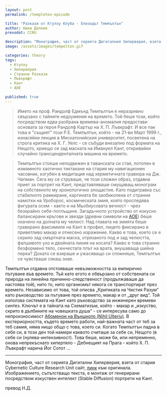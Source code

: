 ```yaml
---
layout: post
permalink: /templeton-episode

title: "Разкази от Ктулху Клуба - Епизодът Темпълтън"
author: Ники Долния
prevodot: CCRU

description: "Монография, част от серията Дигиталния Хиперверия, взета стария Cybernetic Culture Research Unit сайт."
image: /assets/images/tempelton.gif

categories: theory
tags:
  - Ктулху
  - Хиперверия
  - Странни Разкази
  - Лъвкрафт
  - Кант
  - АОЕ

published: true
---
```


>Името на проф. Рандолф Едмънд Темпълтън е неразривно свързано с тайните недоумения на времето. Той беше този, който посредством едва разбрана времева-аномалия предостави основата за героя Рандолф Картър на Х. П. Лъвкрафт. И все пак това е "същият" този Р.Е. Темпълтън, който - на 21-ви Март 1999 г., изнасяйки лекция в Мискатонийския университет, посветена на строга критика на Х. Г. Уелс - се събуди внезапно под формата на Нещото, криещо се зад маската на Имануел Кант, откривайки случайно трансценденталната машина на времето.
 
>Темпълтън стоеше неподвижен в таванската си стая, потопен в измамното хаотично тиктакане на стария му навигационен часовник, изгубен в медитация над херметичната гравюра на Дж. Чапман. Сега му се струваше, че този сложен образ, отдавна приет за портрет на Кант, представляваше смущаващ монограм на собственото му хронологично злощастие. Като подигравка със стабилното рамкиране, картината бе заобиколена от странни намотки на Уроборос, космическата змия, която проследява фигурата осем - както и на Мьобиусовата вечност - чрез безкрайно себе-поглъщане. Загадъчното устройство от изкусно балансирани кръгове и звезди (древни символи на [АОЕ](/AOE)) беше окачено на долната му челюст. Над главата на змията беше гравирано факсимиле на Кант в профил, лицето фиксирано в приветливо макар и отнесено изражение. Какво е това, което се е скрило зад смъртната маска, отрязаното под и зад челюстта, фалшивото ухо и двойната линия на косата? Какво е това странно безформено тяло, сенчестата плът на врата, внушаваща шийна перка? Докато се взираше и ужасяващо си спомняше, Темпълтън се чувстваше сякаш знае.
 
Темпълтън отдавна отстояваше невъзможността за емпирично пътуване във времето. Тъй като егото е обвързано от собствената си природа на линейна причинно-следственост (продължаваше да настоява той), нито то, нито организмът някога се транспортират през времето. Независимо от това, той описва „Критиката на Чистия Разум“ като ръководство за пътуване през времето, макар и от „друг вид“. Той използва системата на Кант като ръководство за инженерен времеви синтез. Ключът е в тайната на Схематизъм, който - макар и „изкуство, скрито в дълбините на човешката душа" - се интересува само до непроизносимост [Абоменон на Външното (Nihil Ulteriu)](https://dspace.cuni.cz/bitstream/handle/20.500.11956/116983/Amy_Ireland_58-71.pdf?sequence=1&isAllowed=y). В екстериорността, където времето работи, най-важната част от теб за теб самия, няма нищо общо с това, което си. Когато Темпълтън падна в себе си, в този ден той намери каквото считаше за себе си, Нещото (в себе си (нулева-интензивност). Това беше, може би, или непременно, онова непрекъснато хипертяло - Дебнещият на Прага - който Х. П. Лъвкрафт нарича Йог Сотот ...
 
---
 
Монография, част от серията Дигитални Хиперверия, взета от стария Cybernetic Culture Research Unit сайт, [линк](http://www.ccru.net/digithype/templeton.htm) към оригинала. Изображението, съпътстващо текста, е монтаж от генерирани посредством изкуствен интелект (Stable Diffusion) портрети на Кант.

превод Н.Д.